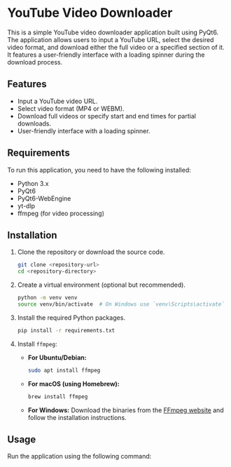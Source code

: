 # YouTube Video Downloader

This is a simple YouTube video downloader application built using PyQt6. The application allows users to input a YouTube URL, select the desired video format, and download either the full video or a specified section of it. It features a user-friendly interface with a loading spinner during the download process.

## Features

- Input a YouTube video URL.
- Select video format (MP4 or WEBM).
- Download full videos or specify start and end times for partial downloads.
- User-friendly interface with a loading spinner.

## Requirements

To run this application, you need to have the following installed:

- Python 3.x
- PyQt6
- PyQt6-WebEngine
- yt-dlp
- ffmpeg (for video processing)

## Installation

1. Clone the repository or download the source code.

   ```bash
   git clone <repository-url>
   cd <repository-directory>
   ```

2. Create a virtual environment (optional but recommended).

   ```bash
   python -m venv venv
   source venv/bin/activate  # On Windows use `venv\Scripts\activate`
   ```

3. Install the required Python packages.

   ```bash
   pip install -r requirements.txt
   ```

4. Install `ffmpeg`:

   - **For Ubuntu/Debian:**
     ```bash
     sudo apt install ffmpeg
     ```

   - **For macOS (using Homebrew):**
     ```bash
     brew install ffmpeg
     ```

   - **For Windows:**
     Download the binaries from the [FFmpeg website](https://ffmpeg.org/download.html) and follow the installation instructions.

## Usage

Run the application using the following command: